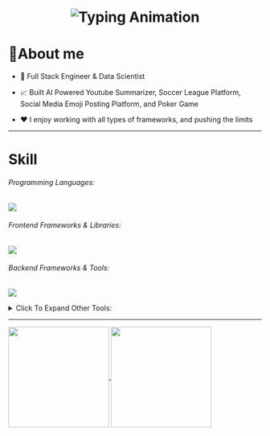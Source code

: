 <h1 align="center">
    <img src="https://readme-typing-svg.herokuapp.com/?font=Righteous&size=35&center=true&vCenter=true&width=500&height=70&lines=Nickname+is+Mino!;Welcome+to+my+GitHub+profile!" alt="Typing Animation" />
</h1>


# 💭About me

- 💼 Full Stack Engineer & Data Scientist

- 📈 Built AI Powered Youtube Summarizer, Soccer League Platform, Social Media Emoji Posting Platform, and Poker Game

- ❤️ I enjoy working with all types of frameworks, and pushing the limits

<hr>

# Skill
  ###### Programming Languages:
  <p>
    <a href="https://skillicons.dev">
      <img src="https://skillicons.dev/icons?perline=10&i=javascript,typescript,nodejs,deno,python,java,go,php,rust,bash,swift,c,cpp,cs" />
    </a>
  </p>

  ###### Frontend Frameworks & Libraries:
  <p>
    <a href="https://skillicons.dev">
      <img src="https://skillicons.dev/icons?perline=10&i=vue,nuxtjs,react,nextjs,svelte,angular,remix,astro,pinia,redux,vuetify,pug,tailwindcss,bootstrap,materialui,sass" />
    </a>
  </p>

  ###### Backend Frameworks & Tools:

  <p>
    <a href="https://skillicons.dev">
      <img src="https://skillicons.dev/icons?perline=10&i=express,nestjs,fastapi,flask,django,laravel,rails,actix,rocket,spring" />
    </a>
  </p>

<details>
  <summary>Click To Expand Other Tools:</summary>

  ###### Operating Systems & Platforms:
  <p>
    <a href="https://skillicons.dev">
      <img src="https://skillicons.dev/icons?perline=10&i=windows,ubuntu,redhat,debian,apple,aws,azure,gcp,firebase,supabase" />
    </a>
  </p>

  ###### Databases & ORMs:
  <!-- <details>
  </details> -->
  <p>
    <a href="https://skillicons.dev">
      <img src="https://skillicons.dev/icons?perline=10&i=mysql,postgres,mongodb,redis,sqlite,cassandra,dynamodb,graphql,apollo,prisma" />
    </a>
  </p>


  ###### Version Control & Collaboration Tools:
  <p>
    <a href="https://skillicons.dev">
      <img src="https://skillicons.dev/icons?perline=10&i=git,github,gitlab,bitbucket" />
    </a>
  </p>
  <!-- <details>
  </details> -->

  ###### DevOps, Automation & Cloud Services:
  <p>
    <a href="https://skillicons.dev">
      <img src="https://skillicons.dev/icons?perline=10&i=docker,kubernetes,ansible,jenkins,terraform,nginx,vercel,netlify" />
    </a>
  </p>
  <!-- <details>
  </details> -->

  ###### Testing & QA:
  <p>
    <a href="https://skillicons.dev">
      <img src="https://skillicons.dev/icons?perline=10&i=vitest,jest,cypress,selenium,postman" />
    </a>
  </p>
  <!-- <details>
  </details> -->

  ###### Game Development & Engines:
  <p>
    <a href="https://skillicons.dev">
      <img src="https://skillicons.dev/icons?perline=10&i=godot,unity,unreal,blender,opencv" />
    </a>
  </p>
  <!-- <details>
  </details> -->

  ###### Editors, IDEs & Tools:
  <p>
    <a href="https://skillicons.dev">
      <img src="https://skillicons.dev/icons?perline=10&i=vscode,vim,neovim,powershell,androidstudio,codepen,figma,webflow" />
    </a>
  </p>
  <!-- <details>
  </details> -->
</details>

<hr>

<a href="https://github.com/mino9421">
  <img height=200 align="center"  src="https://github-readme-stats.vercel.app/api/top-langs/?username=uzunian&theme=tokyonight&hide_border=true&layout=compact&langs_count=10&&card_width=320" />
</a>
<a href="https://github.com/mino9421">
  <img height=200 align="center" src="https://github-readme-stats.vercel.app/api?username=uzunian&rank_icon=github&theme=radical" />
</a>
